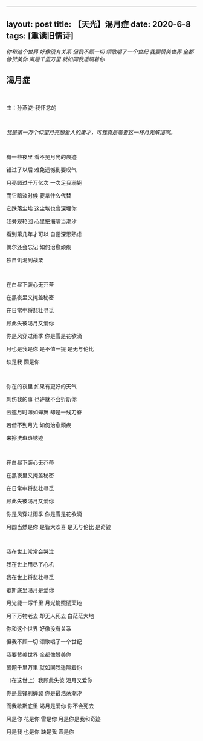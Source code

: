 

---
layout: post
title: 【天光】渴月症
date: 2020-6-8
tags: [重读旧情诗]
---
*你和这个世界 好像没有关系 但我不顾一切 颂歌唱了一个世纪 我要赞美世界 全都像赞美你 离题千里万里 就如同我遥隔着你*

## 渴月症

<br>

曲：孙燕姿-我怀念的

<br>

*我是第一万个仰望月亮想爱人的庸才，可我真是需要这一杯月光解渴啊。*


<br>

有一些夜里 看不见月光的痕迹

错过了以后 难免遗憾到要叹气

月亮圆过千万亿次 一次足我溺毙

而它暗淡时候 要拿什么代替

它跌落尘埃 这尘埃也曾深埋你

我旁观轮回 心里把海啸当潮汐

看到第几年才可以 自诩深思熟虑

偶尔还会忘记 如何治愈顽疾

独自饥渴到战栗

<br>

在白昼下装心无芥蒂

在黑夜里又掩盖秘密

在日常中将悲壮寻觅

顾此失彼渴月又爱你

你是风穿过雨季 你是雪是花欲滴

月也是我是你 是不值一提 是无与伦比

缺是我 圆是你

<br>

你在的夜里 如果有更好的天气

刺伤我的事 也许就不会折断你

云遮月时薄如蝉翼 却是一线刀脊

若借不到月光 如何治愈顽疾

来擦洗斑斑锈迹 

<br>

在白昼下装心无芥蒂

在黑夜里又掩盖秘密

在日常中将悲壮寻觅

顾此失彼渴月又爱你

你是风穿过雨季 你是雪是花欲滴

月圆当然是你 是皆大欢喜 是无与伦比 是奇迹

<br>

我在世上常常会哭泣

我在世上用尽了心机

我在世上将悲壮寻觅

歇斯底里渴月是爱你

月光能一泻千里 月光能照彻天地

月下万物老去 却无人死去 白茫茫大地

你和这个世界 好像没有关系

但我不顾一切 颂歌唱了一个世纪

我要赞美世界 全都像赞美你

离题千里万里 就如同我遥隔着你

（在这世上）我顾此失彼 渴月又爱你

你是最锋利蝉翼 你是最浩荡潮汐

而我歇斯底里 渴月是爱你 你不会死去

风是你 花是你 雪是你 月是你是我和奇迹

月是我 也是你 缺是我 圆是你

<br>
<br>

